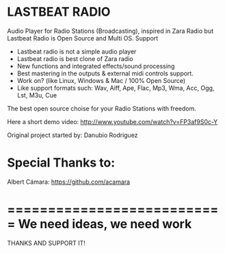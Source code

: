 LASTBEAT RADIO
==============

Audio Player for Radio Stations (Broadcasting), inspired in Zara Radio but Lastbeat Radio is Open Source and Multi OS. Support


* Lastbeat radio is not a simple audio player
* Lastbeat radio is best clone of Zara radio
* New functions and integrated effects/sound processing
* Best mastering in the outputs & external midi controls support.
* Work on? (like Linux, Windows & Mac / 100% Open Source)
* Like support formats such: Wav, Aiff, Ape, Flac, Mp3, Wma, Acc, Ogg, Lst, M3u, Cue

The best open source choise for your Radio Stations with freedom.

Here a short demo video: http://www.youtube.com/watch?v=FP3af9S0c-Y

Original project started by: Danubio Rodriguez

Special Thanks to:
==================
Albert Cámara: https://github.com/acamara


===========================
We need ideas, we need work
===========================

THANKS AND SUPPORT IT!

